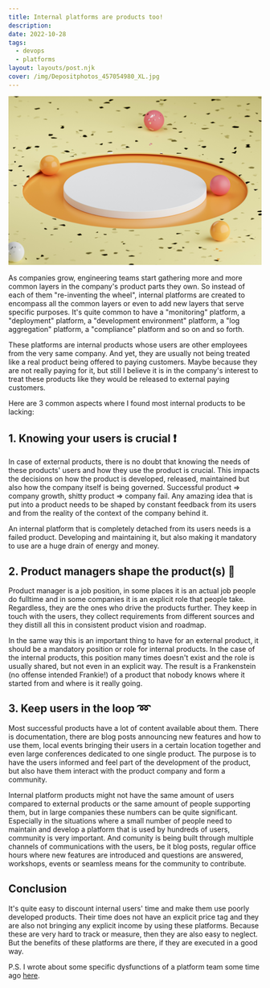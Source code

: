 ```yaml
---
title: Internal platforms are products too!
description: 
date: 2022-10-28
tags:
  - devops
  - platforms
layout: layouts/post.njk
cover: /img/Depositphotos_457054980_XL.jpg
---
```


![](/img/Depositphotos_457054980_XL.jpg)

As companies grow, engineering teams start gathering more and more common layers in the company's product parts they own. So instead of each of them "re-inventing the wheel", internal platforms are created to encompass all the common layers or even to add new layers that serve specific purposes. It's quite common to have a "monitoring" platform, a "deployment" platform, a "development environment" platform, a "log aggregation" platform, a "compliance" platform and so on and so forth.

These platforms are internal products whose users are other employees from the very same company. And yet, they are usually not being treated like a real product being offered to paying customers. Maybe because they are not really paying for it, but still I believe it is in the company's interest to treat these products like they would be released to external paying customers. 

Here are 3 common aspects where I found most internal products to be lacking:

## 1. Knowing your users is crucial ❗

In case of external products, there is no doubt that knowing the needs of these products' users and how they use the product is crucial. This impacts the decisions on how the product is developed, released, maintained but also how the company itself is being governed. Successful product => company growth, shitty product => company fail. Any amazing idea that is put into a product needs to be shaped by constant feedback from its users and from the reality of the context of the company behind it.

An internal platform that is completely detached from its users needs is a failed product. Developing and maintaining it, but also making it mandatory to use are a huge drain of energy and money.

## 2. Product managers shape the product(s) 💠

Product manager is a job position, in some places it is an actual job people do fulltime and in some companies it is an explicit role that people take. Regardless, they are the ones who drive the products further. They keep in touch with the users, they collect requirements from different sources and they distill all this in consistent product vision and roadmap. 

In the same way this is an important thing to have for an external product, it should be a mandatory position or role for internal products. In the case of the internal products, this position many times doesn't exist and the role is usually shared, but not even in an explicit way. The result is a Frankenstein (no offense intended Frankie!) of a product that nobody knows where it started from and where is it really going.

## 3. Keep users in the loop ➿

Most successful products have a lot of content available about them. There is documentation, there are blog posts announcing new features and how to use them, local events bringing their users in a certain location together and even large conferences dedicated to one single product. The purpose is to have the users informed and feel part of the development of the product, but also have them interact with the product company and form a community. 

Internal platform products might not have the same amount of users compared to external products or the same amount of people supporting them, but in large companies these numbers can be quite significant. Especially in the situations where a small number of people need to maintain and develop a platform that is used by hundreds of users, community is very important. And comunity is being built through multiple channels of communications with the users, be it blog posts, regular office hours where new features are introduced and questions are answered, workshops, events or seamless means for the community to contribute. 

## Conclusion

It's quite easy to discount internal users' time and make them use poorly developed products. Their time does not have an explicit price tag and they are also not bringing any explicit income by using these platforms. Because these are very hard to track or measure, then they are also easy to neglect. But the benefits of these platforms are there, if they are executed in a good way.

P.S. I wrote about some specific dysfunctions of a platform team some time ago [here](https://alexchiri.blog/posts/2022-03-18-5-dysfunctions-of-a-platform-team/).